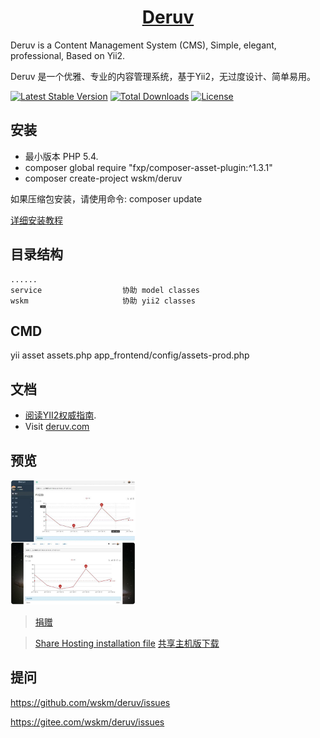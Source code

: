 <h1 align="center">
    <a href="http://www.deruv.com/" target="_blank">
        Deruv
    </a>
</h1>

Deruv is a Content Management System (CMS), Simple, elegant, professional, Based on Yii2.

Deruv 是一个优雅、专业的内容管理系统，基于Yii2，无过度设计、简单易用。

[![Latest Stable Version](https://poser.pugx.org/wskm/deruv/v/stable)](https://packagist.org/packages/wskm/deruv)
[![Total Downloads](https://poser.pugx.org/wskm/deruv/downloads)](https://packagist.org/packages/wskm/deruv)
[![License](https://poser.pugx.org/wskm/deruv/license)](https://packagist.org/packages/wskm/deruv)

安装
------------
- 最小版本 PHP 5.4.
- composer global require "fxp/composer-asset-plugin:^1.3.1"
- composer create-project wskm/deruv

如果压缩包安装，请使用命令: composer update

[详细安装教程](https://github.com/wskm/deruv-doc/blob/master/zh-CN/install.md)

目录结构
-------------------

```
......
service                  协助 model classes
wskm                     协助 yii2 classes
```

CMD
-------------

yii asset assets.php app_frontend/config/assets-prod.php

文档
-------------

- [阅读YII2权威指南](http://www.yiiframework.com/doc-2.0/guide-start-installation.html).
- Visit [deruv.com](http://www.deruv.com)

预览
-------

<img src="https://raw.githubusercontent.com/wskm/deruv-doc/master/static/imgs/deruv.png" height="200" />

> [捐赠](http://www.deruv.com/en/donate.html)

> [Share Hosting installation file](https://pan.baidu.com/s/1nvqSosx) [共享主机版下载](https://pan.baidu.com/s/1nvqSosx)

提问
-------------

https://github.com/wskm/deruv/issues

https://gitee.com/wskm/deruv/issues
